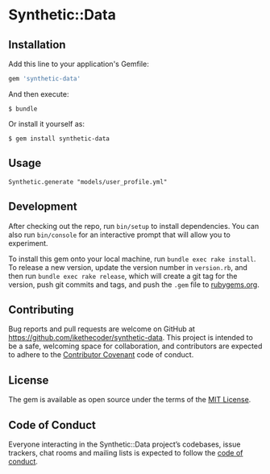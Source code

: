 # Synthetic::Data



## Installation

Add this line to your application's Gemfile:

```ruby
gem 'synthetic-data'
```

And then execute:

    $ bundle

Or install it yourself as:

    $ gem install synthetic-data

## Usage

```
Synthetic.generate "models/user_profile.yml"
```

## Development

After checking out the repo, run `bin/setup` to install dependencies. You can also run `bin/console` for an interactive prompt that will allow you to experiment.

To install this gem onto your local machine, run `bundle exec rake install`. To release a new version, update the version number in `version.rb`, and then run `bundle exec rake release`, which will create a git tag for the version, push git commits and tags, and push the `.gem` file to [rubygems.org](https://rubygems.org).

## Contributing

Bug reports and pull requests are welcome on GitHub at https://github.com/ikethecoder/synthetic-data. This project is intended to be a safe, welcoming space for collaboration, and contributors are expected to adhere to the [Contributor Covenant](http://contributor-covenant.org) code of conduct.

## License

The gem is available as open source under the terms of the [MIT License](https://opensource.org/licenses/MIT).

## Code of Conduct

Everyone interacting in the Synthetic::Data project’s codebases, issue trackers, chat rooms and mailing lists is expected to follow the [code of conduct](https://github.com/ikethecoder/synthetic-data/blob/master/CODE_OF_CONDUCT.md).
